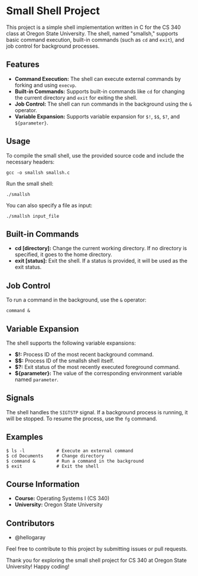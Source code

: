 # Small Shell Project  

This project is a simple shell implementation written in C for the CS 340 class at Oregon State University. The shell, named "smallsh," supports basic command execution, built-in commands (such as `cd` and `exit`), and job control for background processes.

## Features

- **Command Execution:** The shell can execute external commands by forking and using `execvp`.
- **Built-in Commands:** Supports built-in commands like `cd` for changing the current directory and `exit` for exiting the shell.
- **Job Control:** The shell can run commands in the background using the `&` operator.
- **Variable Expansion:** Supports variable expansion for `$!`, `$$`, `$?`, and `${parameter}`.

## Usage

To compile the small shell, use the provided source code and include the necessary headers:

```
gcc -o smallsh smallsh.c
```

Run the small shell:
```
./smallsh
```

You can also specify a file as input:
```
./smallsh input_file
```

## Built-in Commands

- **cd [directory]:** Change the current working directory. If no directory is specified, it goes to the home directory.
- **exit [status]:** Exit the shell. If a status is provided, it will be used as the exit status.

## Job Control

To run a command in the background, use the `&` operator:
```
command &
```

## Variable Expansion

The shell supports the following variable expansions:

- **$!:** Process ID of the most recent background command.
- **$$:** Process ID of the smallsh shell itself.
- **$?:** Exit status of the most recently executed foreground command.
- **${parameter}:** The value of the corresponding environment variable named `parameter`.

## Signals

The shell handles the `SIGTSTP` signal. If a background process is running, it will be stopped. To resume the process, use the `fg` command.

## Examples
```
$ ls -l            # Execute an external command
$ cd Documents     # Change directory
$ command &        # Run a command in the background
$ exit             # Exit the shell
```
## Course Information

- **Course:** Operating Systems I (CS 340)
- **University:** Oregon State University

## Contributors

- @hellogaray

Feel free to contribute to this project by submitting issues or pull requests.

Thank you for exploring the small shell project for CS 340 at Oregon State University! Happy coding!

